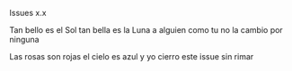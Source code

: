 Issues x.x

Tan bello es el Sol
tan bella es la Luna
a alguien como tu
no la cambio por ninguna

Las rosas son rojas
el cielo es azul
y yo cierro este issue sin rimar
